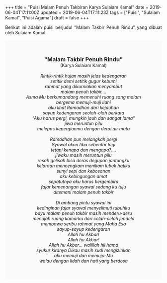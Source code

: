 +++
title = "Puisi Malam Penuh Takbiran Karya Sulaiam Kamal"
date = 2019-06-04T17:11:00Z
updated = 2019-06-04T17:11:23Z
tags = ["Puisi", "Sulaiam Kamal", "Puisi Agama"]
draft = false
+++

<div dir="ltr" style="text-align: left;" trbidi="on"><div dir="ltr" style="text-align: left;" trbidi="on"><div style="text-align: justify;">Berikut ini adalah puisi berjudul "Malam Takbir Penuh Rindu" yang dibuat oleh Sulaiam Kamal. </div><br /><div style="background: #FAFAFA; font-size: 14px; height: auto; margin: 0 auto; padding: 50px; text-align: center; width: auto;"><span style="font-size: 18px;"><b>"Malam Takbir Penuh Rindu"</b></span><br />(Karya Sulaiam Kamal)<br /><br /><i>Rintik-rintik hujan masih jelas kedengaran<br />setitik demi setitik gugur kebumi<br />rahmat yang dikurniakan menyambut<br />malam penuh takbir....<br />Asma Mu berkumandang memenuhi ruang sang malam<br />bergema memuji-muji Ilahi<br />aku lihat Ramadhan dari kejauhan<br />sayup kedengaran seolah-olah berkata<br />"Aku harus pergi, mungkin jauh dan sangat lama"<br />jiwa meruntun pilu<br />melepas kepergianmu dengan derai air mata <br /><br />Ramadhan pun melangkah pergi<br />Syawal akan tiba sebentar lagi<br />tetapi kenapa dan mengapa?....<br />jiwaku masih meruntun pilu<br />resah gelisah bisa deras degupan jantungku<br />kelaraan mencengkam menikam lubuk hatiku<br />sunyi sepi dan kebosanan<br />aku kebingungan amat<br />sepatutnya aku harus bergembira <br />fajar kemenangan syawal sedang ku tuju<br />ditemani malam penuh takbir<br /><br />Di ambang pintu syawal ini<br />kedinginan fajar syawal menyelimuti tubuhku<br />bayu malam penuh takbir masih menderu-deru<br />menujah ruang kamarku dari celah-celah jendela<br />membawa seribu rahmat yang Maha Esa<br />sayup-sayup kedengaran<br />Allah hu Akbar!<br />Allah hu Akbar!<br />Allah hu Akbar… walillah hil hamd<br />syukur kiranya Dikau masih sudi mengizinkan<br />aku memuji dan memuja-Mu<br />walau dengan lidah dan hati yang berdosa<br /></i></div></div></div>
